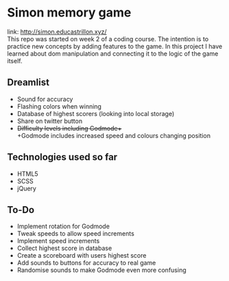 # Simon memory game

link: http://simon.educastrillon.xyz/ <br>
This repo was started on week 2 of a coding course. The intention is to practice new concepts by adding features to the game. In this project I have learned about dom manipulation and connecting it to the logic of the game itself.

## Dreamlist

 - Sound for accuracy
 - Flashing colors when winning
 - Database of highest scorers (looking into local storage)
 - Share on twitter button
 - ~~Difficulty levels including Godmode+~~<br>
   +Godmode includes increased speed and colours changing position
   
## Technologies used so far

  - HTML5
  - SCSS
  - jQuery

## To-Do

 - Implement rotation for Godmode
 - Tweak speeds to allow speed increments
 - Implement speed increments
 - Collect highest score in database
 - Create a scoreboard with users highest score
 - Add sounds to buttons for accuracy to real game
 - Randomise sounds to make Godmode even more confusing
 
  

